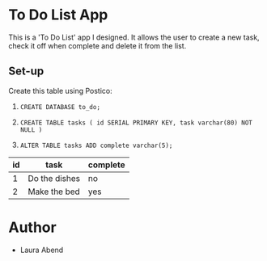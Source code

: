 # To Do List App
This is a 'To Do List' app I designed. It allows the user to create a new task, check it off when complete and delete it from the list.

## Set-up
Create this table using Postico:

1. ``CREATE DATABASE to_do;``

2. ``CREATE TABLE tasks (
id SERIAL PRIMARY KEY,
task varchar(80) NOT NULL
)``

3. ``ALTER TABLE tasks
ADD complete varchar(5);``

| id     | task          | complete |
| -------|-------------- | -------- |
| 1      | Do the dishes |    no    |
| 2      | Make the bed  |   yes    |

# Author
- Laura Abend
